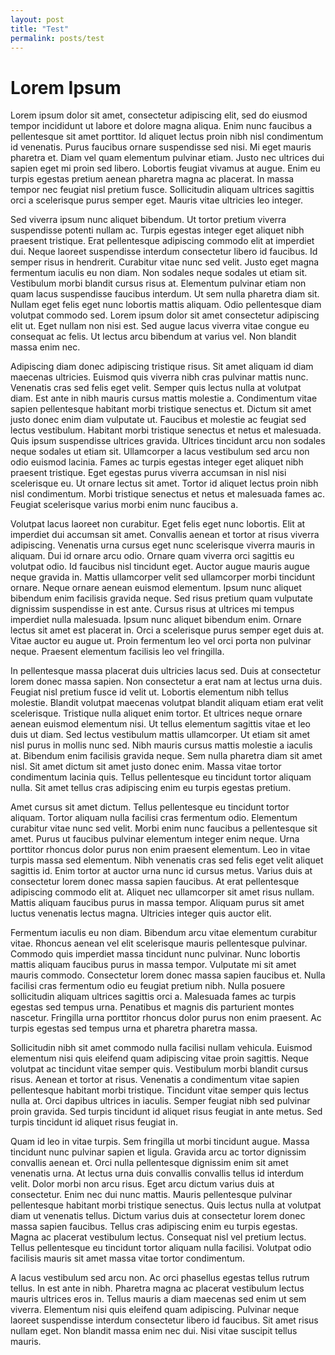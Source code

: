 ```yaml
--- 
layout: post 
title: "Test" 
permalink: posts/test
--- 
```


# Lorem Ipsum

Lorem ipsum dolor sit amet, consectetur adipiscing elit, sed do eiusmod tempor incididunt ut labore et dolore magna aliqua. Enim nunc faucibus a pellentesque sit amet porttitor. Id aliquet lectus proin nibh nisl condimentum id venenatis. Purus faucibus ornare suspendisse sed nisi. Mi eget mauris pharetra et. Diam vel quam elementum pulvinar etiam. Justo nec ultrices dui sapien eget mi proin sed libero. Lobortis feugiat vivamus at augue. Enim eu turpis egestas pretium aenean pharetra magna ac placerat. In massa tempor nec feugiat nisl pretium fusce. Sollicitudin aliquam ultrices sagittis orci a scelerisque purus semper eget. Mauris vitae ultricies leo integer.

Sed viverra ipsum nunc aliquet bibendum. Ut tortor pretium viverra suspendisse potenti nullam ac. Turpis egestas integer eget aliquet nibh praesent tristique. Erat pellentesque adipiscing commodo elit at imperdiet dui. Neque laoreet suspendisse interdum consectetur libero id faucibus. Id semper risus in hendrerit. Curabitur vitae nunc sed velit. Justo eget magna fermentum iaculis eu non diam. Non sodales neque sodales ut etiam sit. Vestibulum morbi blandit cursus risus at. Elementum pulvinar etiam non quam lacus suspendisse faucibus interdum. Ut sem nulla pharetra diam sit. Nullam eget felis eget nunc lobortis mattis aliquam. Odio pellentesque diam volutpat commodo sed. Lorem ipsum dolor sit amet consectetur adipiscing elit ut. Eget nullam non nisi est. Sed augue lacus viverra vitae congue eu consequat ac felis. Ut lectus arcu bibendum at varius vel. Non blandit massa enim nec.

Adipiscing diam donec adipiscing tristique risus. Sit amet aliquam id diam maecenas ultricies. Euismod quis viverra nibh cras pulvinar mattis nunc. Venenatis cras sed felis eget velit. Semper quis lectus nulla at volutpat diam. Est ante in nibh mauris cursus mattis molestie a. Condimentum vitae sapien pellentesque habitant morbi tristique senectus et. Dictum sit amet justo donec enim diam vulputate ut. Faucibus et molestie ac feugiat sed lectus vestibulum. Habitant morbi tristique senectus et netus et malesuada. Quis ipsum suspendisse ultrices gravida. Ultrices tincidunt arcu non sodales neque sodales ut etiam sit. Ullamcorper a lacus vestibulum sed arcu non odio euismod lacinia. Fames ac turpis egestas integer eget aliquet nibh praesent tristique. Eget egestas purus viverra accumsan in nisl nisi scelerisque eu. Ut ornare lectus sit amet. Tortor id aliquet lectus proin nibh nisl condimentum. Morbi tristique senectus et netus et malesuada fames ac. Feugiat scelerisque varius morbi enim nunc faucibus a.

Volutpat lacus laoreet non curabitur. Eget felis eget nunc lobortis. Elit at imperdiet dui accumsan sit amet. Convallis aenean et tortor at risus viverra adipiscing. Venenatis urna cursus eget nunc scelerisque viverra mauris in aliquam. Dui id ornare arcu odio. Ornare quam viverra orci sagittis eu volutpat odio. Id faucibus nisl tincidunt eget. Auctor augue mauris augue neque gravida in. Mattis ullamcorper velit sed ullamcorper morbi tincidunt ornare. Neque ornare aenean euismod elementum. Ipsum nunc aliquet bibendum enim facilisis gravida neque. Sed risus pretium quam vulputate dignissim suspendisse in est ante. Cursus risus at ultrices mi tempus imperdiet nulla malesuada. Ipsum nunc aliquet bibendum enim. Ornare lectus sit amet est placerat in. Orci a scelerisque purus semper eget duis at. Vitae auctor eu augue ut. Proin fermentum leo vel orci porta non pulvinar neque. Praesent elementum facilisis leo vel fringilla.

In pellentesque massa placerat duis ultricies lacus sed. Duis at consectetur lorem donec massa sapien. Non consectetur a erat nam at lectus urna duis. Feugiat nisl pretium fusce id velit ut. Lobortis elementum nibh tellus molestie. Blandit volutpat maecenas volutpat blandit aliquam etiam erat velit scelerisque. Tristique nulla aliquet enim tortor. Et ultrices neque ornare aenean euismod elementum nisi. Ut tellus elementum sagittis vitae et leo duis ut diam. Sed lectus vestibulum mattis ullamcorper. Ut etiam sit amet nisl purus in mollis nunc sed. Nibh mauris cursus mattis molestie a iaculis at. Bibendum enim facilisis gravida neque. Sem nulla pharetra diam sit amet nisl. Sit amet dictum sit amet justo donec enim. Massa vitae tortor condimentum lacinia quis. Tellus pellentesque eu tincidunt tortor aliquam nulla. Sit amet tellus cras adipiscing enim eu turpis egestas pretium.

Amet cursus sit amet dictum. Tellus pellentesque eu tincidunt tortor aliquam. Tortor aliquam nulla facilisi cras fermentum odio. Elementum curabitur vitae nunc sed velit. Morbi enim nunc faucibus a pellentesque sit amet. Purus ut faucibus pulvinar elementum integer enim neque. Urna porttitor rhoncus dolor purus non enim praesent elementum. Leo in vitae turpis massa sed elementum. Nibh venenatis cras sed felis eget velit aliquet sagittis id. Enim tortor at auctor urna nunc id cursus metus. Varius duis at consectetur lorem donec massa sapien faucibus. At erat pellentesque adipiscing commodo elit at. Aliquet nec ullamcorper sit amet risus nullam. Mattis aliquam faucibus purus in massa tempor. Aliquam purus sit amet luctus venenatis lectus magna. Ultricies integer quis auctor elit.

Fermentum iaculis eu non diam. Bibendum arcu vitae elementum curabitur vitae. Rhoncus aenean vel elit scelerisque mauris pellentesque pulvinar. Commodo quis imperdiet massa tincidunt nunc pulvinar. Nunc lobortis mattis aliquam faucibus purus in massa tempor. Vulputate mi sit amet mauris commodo. Consectetur lorem donec massa sapien faucibus et. Nulla facilisi cras fermentum odio eu feugiat pretium nibh. Nulla posuere sollicitudin aliquam ultrices sagittis orci a. Malesuada fames ac turpis egestas sed tempus urna. Penatibus et magnis dis parturient montes nascetur. Fringilla urna porttitor rhoncus dolor purus non enim praesent. Ac turpis egestas sed tempus urna et pharetra pharetra massa.

Sollicitudin nibh sit amet commodo nulla facilisi nullam vehicula. Euismod elementum nisi quis eleifend quam adipiscing vitae proin sagittis. Neque volutpat ac tincidunt vitae semper quis. Vestibulum morbi blandit cursus risus. Aenean et tortor at risus. Venenatis a condimentum vitae sapien pellentesque habitant morbi tristique. Tincidunt vitae semper quis lectus nulla at. Orci dapibus ultrices in iaculis. Semper feugiat nibh sed pulvinar proin gravida. Sed turpis tincidunt id aliquet risus feugiat in ante metus. Sed turpis tincidunt id aliquet risus feugiat in.

Quam id leo in vitae turpis. Sem fringilla ut morbi tincidunt augue. Massa tincidunt nunc pulvinar sapien et ligula. Gravida arcu ac tortor dignissim convallis aenean et. Orci nulla pellentesque dignissim enim sit amet venenatis urna. At lectus urna duis convallis convallis tellus id interdum velit. Dolor morbi non arcu risus. Eget arcu dictum varius duis at consectetur. Enim nec dui nunc mattis. Mauris pellentesque pulvinar pellentesque habitant morbi tristique senectus. Quis lectus nulla at volutpat diam ut venenatis tellus. Dictum varius duis at consectetur lorem donec massa sapien faucibus. Tellus cras adipiscing enim eu turpis egestas. Magna ac placerat vestibulum lectus. Consequat nisl vel pretium lectus. Tellus pellentesque eu tincidunt tortor aliquam nulla facilisi. Volutpat odio facilisis mauris sit amet massa vitae tortor condimentum.

A lacus vestibulum sed arcu non. Ac orci phasellus egestas tellus rutrum tellus. In est ante in nibh. Pharetra magna ac placerat vestibulum lectus mauris ultrices eros in. Tellus mauris a diam maecenas sed enim ut sem viverra. Elementum nisi quis eleifend quam adipiscing. Pulvinar neque laoreet suspendisse interdum consectetur libero id faucibus. Sit amet risus nullam eget. Non blandit massa enim nec dui. Nisi vitae suscipit tellus mauris.